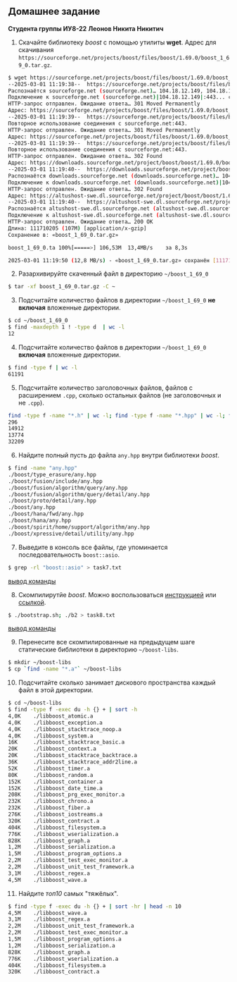 
## Домашнее задание

**Студента группы ИУ8-22**
**Леонов Никита Никитич**


1. Скачайте библиотеку *boost* с помощью утилиты **wget**. Адрес для скачивания `https://sourceforge.net/projects/boost/files/boost/1.69.0/boost_1_69_0.tar.gz`.
```sh
$ wget https://sourceforge.net/projects/boost/files/boost/1.69.0/boost_1_69_0.tar.gz
--2025-03-01 11:19:38--  https://sourceforge.net/projects/boost/files/boost/1.69.0/boost_1_69_0.tar.gz
Распознаётся sourceforge.net (sourceforge.net)… 104.18.12.149, 104.18.13.149, 2606:4700::6812:c95, ...
Подключение к sourceforge.net (sourceforge.net)|104.18.12.149|:443... соединение установлено.
HTTP-запрос отправлен. Ожидание ответа… 301 Moved Permanently
Адрес: https://sourceforge.net/projects/boost/files/boost/1.69.0/boost_1_69_0.tar.gz/ [переход]
--2025-03-01 11:19:39--  https://sourceforge.net/projects/boost/files/boost/1.69.0/boost_1_69_0.tar.gz/
Повторное использование соединения с sourceforge.net:443.
HTTP-запрос отправлен. Ожидание ответа… 301 Moved Permanently
Адрес: https://sourceforge.net/projects/boost/files/boost/1.69.0/boost_1_69_0.tar.gz/download [переход]
--2025-03-01 11:19:39--  https://sourceforge.net/projects/boost/files/boost/1.69.0/boost_1_69_0.tar.gz/download
Повторное использование соединения с sourceforge.net:443.
HTTP-запрос отправлен. Ожидание ответа… 302 Found
Адрес: https://downloads.sourceforge.net/project/boost/boost/1.69.0/boost_1_69_0.tar.gz?ts=gAAAAABnwsMc4HCxO4PzwNN0VEZve08cwJ5PLJyGEFVNLN1NhakMU_QD8Kjep_xaoTiN88hHRXuLUQfMgYAj1NMW4xwS_RvSnA%3D%3D&use_mirror=altushost-swe&r= [переход]
--2025-03-01 11:19:40--  https://downloads.sourceforge.net/project/boost/boost/1.69.0/boost_1_69_0.tar.gz?ts=gAAAAABnwsMc4HCxO4PzwNN0VEZve08cwJ5PLJyGEFVNLN1NhakMU_QD8Kjep_xaoTiN88hHRXuLUQfMgYAj1NMW4xwS_RvSnA%3D%3D&use_mirror=altushost-swe&r=
Распознаётся downloads.sourceforge.net (downloads.sourceforge.net)… 104.18.13.149, 104.18.12.149, 2606:4700::6812:d95, ...
Подключение к downloads.sourceforge.net (downloads.sourceforge.net)|104.18.13.149|:443... соединение установлено.
HTTP-запрос отправлен. Ожидание ответа… 302 Found
Адрес: https://altushost-swe.dl.sourceforge.net/project/boost/boost/1.69.0/boost_1_69_0.tar.gz?viasf=1 [переход]
--2025-03-01 11:19:40--  https://altushost-swe.dl.sourceforge.net/project/boost/boost/1.69.0/boost_1_69_0.tar.gz?viasf=1
Распознаётся altushost-swe.dl.sourceforge.net (altushost-swe.dl.sourceforge.net)… 79.142.76.130
Подключение к altushost-swe.dl.sourceforge.net (altushost-swe.dl.sourceforge.net)|79.142.76.130|:443... соединение установлено.
HTTP-запрос отправлен. Ожидание ответа… 200 OK
Длина: 111710205 (107M) [application/x-gzip]
Сохранение в: «boost_1_69_0.tar.gz»

boost_1_69_0.ta 100%[=====>] 106,53M  13,4MB/s    за 8,3s    

2025-03-01 11:19:50 (12,8 MB/s) - «boost_1_69_0.tar.gz» сохранён [111710205/111710205]
```
2. Разархивируйте скаченный файл в директорию `~/boost_1_69_0`
```sh
$ tar -xf boost_1_69_0.tar.gz -C ~

```
3. Подсчитайте количество файлов в директории `~/boost_1_69_0` **не включая** вложенные директории.
```sh
$ cd ~/boost_1_69_0
$ find -maxdepth 1 ! -type d  | wc -l
12
```
4. Подсчитайте количество файлов в директории `~/boost_1_69_0` **включая** вложенные директории.
```sh
$ find -type f | wc -l
61191
```
5. Подсчитайте количество заголовочных файлов, файлов с расширением `.cpp`, сколько остальных файлов (не заголовочных и не `.cpp`).
```sh
find -type f -name "*.h" | wc -l; find -type f -name "*.hpp" | wc -l; find -type f -name "*.cpp" | wc -l; find -type f ! -name "*.cpp" ! -name "*.h" ! -name "*.hpp" | wc -l
296
14912
13774
32209
```
6. Найдите полный пусть до файла `any.hpp` внутри библиотеки *boost*.
```sh
$ find -name "any.hpp"
./boost/type_erasure/any.hpp
./boost/fusion/include/any.hpp
./boost/fusion/algorithm/query/any.hpp
./boost/fusion/algorithm/query/detail/any.hpp
./boost/proto/detail/any.hpp
./boost/any.hpp
./boost/hana/fwd/any.hpp
./boost/hana/any.hpp
./boost/spirit/home/support/algorithm/any.hpp
./boost/xpressive/detail/utility/any.hpp
```
7. Выведите в консоль все файлы, где упоминается последовательность `boost::asio`.
```sh
$ grep -rl "boost::asio" > task7.txt
```
[вывод команды](https://github.com/neddsr/lab01/blob/main/task7.txt)

8. Скомпилирутйе *boost*. Можно воспользоваться [инструкцией](https://www.boost.org/doc/libs/1_61_0/more/getting_started/unix-variants.html#or-build-custom-binaries) или [ссылкой](https://codeyarns.com/2017/01/24/how-to-build-boost-on-linux/).
```sh
$ ./bootstrap.sh; ./b2 > task8.txt
```
[вывод команды](https://github.com/neddsr/lab01/blob/main/task8.txt)

9. Перенесите все скомпилированные на предыдущем шаге статические библиотеки в директорию `~/boost-libs`.
```sh
$ mkdir ~/boost-libs
$ cp `find -name "*.a"` ~/boost-libs

```
10. Подсчитайте сколько занимает дискового пространства каждый файл в этой директории.
```sh
$ cd ~/boost-libs
$ find -type f -exec du -h {} + | sort -h
4,0K    ./libboost_atomic.a
4,0K    ./libboost_exception.a
4,0K    ./libboost_stacktrace_noop.a
4,0K    ./libboost_system.a
16K     ./libboost_stacktrace_basic.a
20K     ./libboost_context.a
20K     ./libboost_stacktrace_backtrace.a
36K     ./libboost_stacktrace_addr2line.a
52K     ./libboost_timer.a
80K     ./libboost_random.a
152K    ./libboost_container.a
152K    ./libboost_date_time.a
208K    ./libboost_prg_exec_monitor.a
232K    ./libboost_chrono.a
232K    ./libboost_fiber.a
276K    ./libboost_iostreams.a
320K    ./libboost_contract.a
404K    ./libboost_filesystem.a
776K    ./libboost_wserialization.a
828K    ./libboost_graph.a
1,2M    ./libboost_serialization.a
1,5M    ./libboost_program_options.a
2,2M    ./libboost_test_exec_monitor.a
2,2M    ./libboost_unit_test_framework.a
3,1M    ./libboost_regex.a
4,5M    ./libboost_wave.a
```
11. Найдите *топ10* самых "тяжёлых".
```sh
$ find -type f -exec du -h {} + | sort -hr | head -n 10
4,5M    ./libboost_wave.a
3,1M    ./libboost_regex.a
2,2M    ./libboost_unit_test_framework.a
2,2M    ./libboost_test_exec_monitor.a
1,5M    ./libboost_program_options.a
1,2M    ./libboost_serialization.a
828K    ./libboost_graph.a
776K    ./libboost_wserialization.a
404K    ./libboost_filesystem.a
320K    ./libboost_contract.a
```
